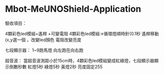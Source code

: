 # Mbot-MeUNOShield-Application
驗收項目：

4顆彩色led模組+遙桿 +可變電阻
4顆彩色led模組->循環燈順時針(0.1秒
遙桿移動(x,y選一個 ，改變led顏色
電阻改變亮度

七段顯示器：
1~9跑馬燈  向左跑在向右跑

超音波：
當超音波測距小於15cm時，4顆彩色led模組變成紅綠燈，七段顯示器顯示倒數秒數 紅燈5秒
綠燈5秒 黃燈2秒 亮度固定255

